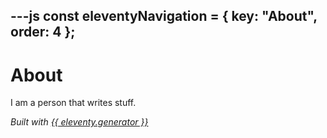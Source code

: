 ---js
const eleventyNavigation = {
	key: "About",
	order: 4
};
---
# About

I am a person that writes stuff.

<footer>
    <p><em>Built with <a href="https://www.11ty.dev/">{{ eleventy.generator }}</a></em></p>
</footer>
